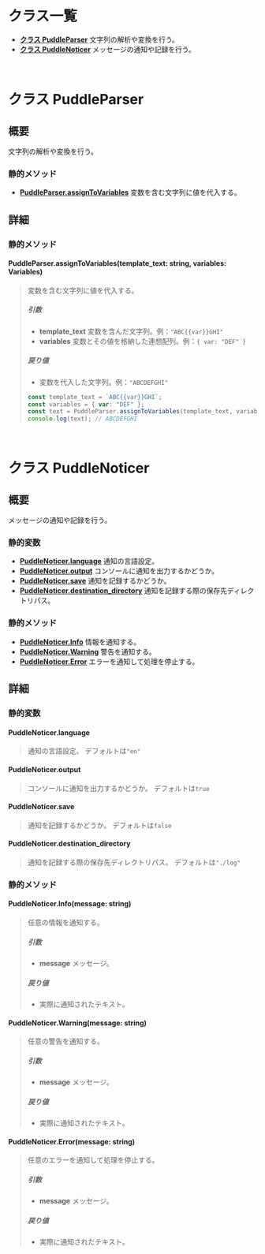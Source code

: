 # クラス一覧
- [**クラス PuddleParser**](#クラス-puddleparser) 文字列の解析や変換を行う。
- [**クラス PuddleNoticer**](#クラス-puddlenoticer) メッセージの通知や記録を行う。

<br>

# クラス PuddleParser

## 概要
文字列の解析や変換を行う。

### 静的メソッド
- [**PuddleParser.assignToVariables**](#puddleparserassigntovariablestemplate_text-string-variables-variables) 変数を含む文字列に値を代入する。

## 詳細

### 静的メソッド

#### PuddleParser.assignToVariables(template_text: string, variables: Variables)
> 変数を含む文字列に値を代入する。
> 
> ##### 引数
> - **template_text** 変数を含んだ文字列。例：`"ABC{{var}}GHI"`
> - **variables** 変数とその値を格納した連想配列。例：`{ var: "DEF" }`
> ##### 戻り値
> - 変数を代入した文字列。例：`"ABCDEFGHI"`
> 
> ```typescript
> const template_text = `ABC{{var}}GHI`;
> const variables = { var: "DEF" };
> const text = PuddleParser.assignToVariables(template_text, variables);
> console.log(text); // ABCDEFGHI
> ```

<br>

# クラス PuddleNoticer

## 概要
メッセージの通知や記録を行う。

### 静的変数
- [**PuddleNoticer.language**](#puddlenoticerlanguage) 通知の言語設定。
- [**PuddleNoticer.output**](#puddlenoticeroutput) コンソールに通知を出力するかどうか。
- [**PuddleNoticer.save**](#puddlenoticersave) 通知を記録するかどうか。
- [**PuddleNoticer.destination_directory**](#puddlenoticerdestination_directory) 通知を記録する際の保存先ディレクトリパス。

### 静的メソッド
- [**PuddleNoticer.Info**](#puddlenoticerinfomessage-string) 情報を通知する。
- [**PuddleNoticer.Warning**](#puddlenoticerwarningmessage-string) 警告を通知する。
- [**PuddleNoticer.Error**](#puddlenoticererrormessage-string) エラーを通知して処理を停止する。

## 詳細

### 静的変数
#### PuddleNoticer.language
> 通知の言語設定。
> デフォルトは`"en"`

#### PuddleNoticer.output
> コンソールに通知を出力するかどうか。
> デフォルトは`true`

#### PuddleNoticer.save
> 通知を記録するかどうか。
> デフォルトは`false`

#### PuddleNoticer.destination_directory
> 通知を記録する際の保存先ディレクトリパス。
> デフォルトは`"./log"`

### 静的メソッド

#### PuddleNoticer.Info(message: string)
> 任意の情報を通知する。
> 
> ##### 引数
> - **message** メッセージ。
> ##### 戻り値
> - 実際に通知されたテキスト。

#### PuddleNoticer.Warning(message: string)
> 任意の警告を通知する。
> 
> ##### 引数
> - **message** メッセージ。
> ##### 戻り値
> - 実際に通知されたテキスト。

#### PuddleNoticer.Error(message: string)
> 任意のエラーを通知して処理を停止する。
> 
> ##### 引数
> - **message** メッセージ。
> ##### 戻り値
> - 実際に通知されたテキスト。